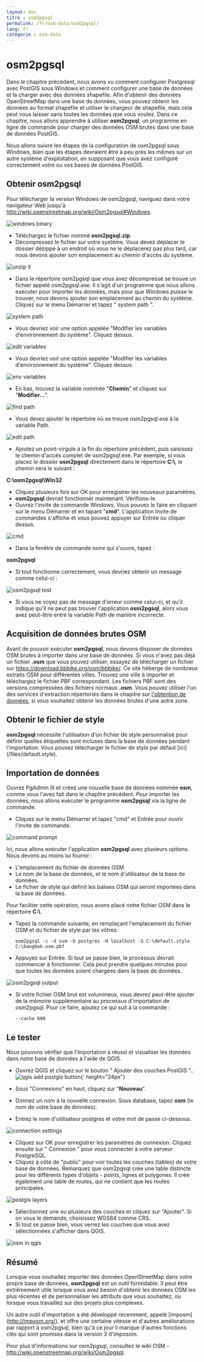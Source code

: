 ```yaml
---
layout: doc
titre : osm2pgsql
permalink: /fr/osm-data/osm2pgsql/
lang: fr
catégorie : osm-data
---
```


osm2pgsql
==========


Dans le chapitre précédent, nous avons vu comment configurer Postgresql avec PostGIS sous Windows et comment configurer une base de données et la charger avec des données shapefile. Afin d'obtenir des données OpenStreetMap dans une base de données, vous pouvez obtenir les données au format shapefile et utiliser le chargeur de shapefile, mais cela peut vous laisser sans toutes les données que vous voulez. Dans ce chapitre, nous allons apprendre à utiliser **osm2pgsql**, un programme en ligne de commande pour charger des données OSM brutes dans une base de données PostGIS.  

Nous allons suivre les étapes de la configuration de osm2pgsql sous Windows, bien que les étapes devraient être à peu près les mêmes sur un autre système d'exploitation, en supposant que vous avez configuré correctement votre ou vos bases de données PostGIS.  

Obtenir osm2pgsql
-------------

Pour télécharger la version Windows de osm2pgsql, naviguez dans votre navigateur Web jusqu'à <http://wiki.openstreetmap.org/wiki/Osm2pgsql#Windows>.  

![windows binary][]

- Téléchargez le fichier nommé **osm2pgsql.zip**.  
- Décompressez le fichier sur votre système. Vous devez déplacer le dossier dézippé à un endroit où vous ne le déplacerez pas plus tard, car nous devons ajouter son emplacement au chemin d'accès du système.  

![unzip it][]

- Dans le répertoire osm2pgsql que vous avez décompressé se trouve un fichier appelé osm2pgsql.exe. Il s'agit d'un programme que nous allons exécuter pour importer les données, mais pour que Windows puisse le trouver, nous devons ajouter son emplacement au chemin du système. Cliquez sur le menu Démarrer et tapez " system path ".  

![system path][]

- Vous devriez voir une option appelée "Modifier les variables d'environnement du système". Cliquez dessus.  

![edit variables][]

- Vous devriez voir une option appelée "Modifier les variables d'environnement du système". Cliquez dessus.  

![env variables][]

- En bas, trouvez la variable nommée "**Chemin**" et cliquez sur "**Modifier...**".  

![find path][]

- Vous devez ajouter le répertoire où se trouve osm2pgsql.exe à la variable Path.  

![edit path][]

- Ajoutez un point-virgule à la fin du répertoire précédent, puis saisissez le chemin d'accès complet de osm2pgsql.exe. Par exemple, si vous placez le dossier **osm2pgsql** directement dans le répertoire **C:\\**, le chemin sera le suivant :  
	
**C:\osm2pgsql\Win32**  

- Cliquez plusieurs fois sur OK pour enregistrer les nouveaux paramètres.  
- **osm2pgsql** devrait fonctionner maintenant. Vérifions-le.  
- Ouvrez l'invite de commande Windows. Vous pouvez le faire en cliquant sur le menu Démarrer et en tapant "**cmd**". L'application Invite de commandes s'affiche et vous pouvez appuyer sur Entrée ou cliquer dessus.  

![cmd][]

- Dans la fenêtre de commande noire qui s'ouvre, tapez :  

**osm2pgsql**

- Si tout fonctionne correctement, vous devriez obtenir un message comme celui-ci :  

![osm2pgsql test][]

- Si vous ne voyez pas de message d'erreur comme celui-ci, et qu'il indique qu'il ne peut pas trouver l'application **osm2pgsql**, alors vous avez peut-être entré la variable Path de manière incorrecte.  

Acquisition de données brutes OSM
---------------------
Avant de pouvoir exécuter **osm2pgsql**, nous devons disposer de données OSM brutes à importer dans une base de données. Si vous n'avez pas déjà un fichier **.osm** que vous pouvez utiliser, essayez de télécharger un fichier sur <https://download.bbbike.org/osm/bbbike/>. Ce site héberge de nombreux extraits OSM pour différentes villes. Trouvez une ville à importer et téléchargez le fichier PBF correspondant. Les fichiers PBF sont des versions compressées des fichiers normaux **.osm**. Vous pouvez utiliser l'un des services d'extraction répertoriés dans le chapitre sur [l'obtention de données](/fr/osm-data/getting-data), si vous souhaitez obtenir les données brutes d'une autre zone.  

Obtenir le fichier de style
------------------
**osm2pgsql** nécessite l'utilisation d'un fichier de style personnalisé pour définir quelles étiquettes sont incluses dans la base de données pendant l'importation. Vous pouvez télécharger le fichier de style par défaut [ici] (/files/default.style).  

Importation de données
-------------------
Ouvrez PgAdmin III et créez une nouvelle base de données nommée **osm**, comme vous l'avez fait dans le chapitre précédent. Pour importer les données, nous allons exécuter le programme **osm2pgsql** via la ligne de commande. 

- Cliquez sur le menu Démarrer et tapez "cmd" et Entrée pour ouvrir l'invite de commande.  

![command prompt][]

Ici, nous allons exécuter l'application **osm2pgsql** avec plusieurs options. Nous devons au moins lui fournir :  

- L'emplacement du fichier de données OSM  
- Le nom de la base de données, et le nom d'utilisateur de la base de données.  
- Le fichier de style qui définit les balises OSM qui seront importées dans la base de données.  

Pour faciliter cette opération, nous avons placé notre fichier OSM dans le répertoire **C:\\**.  

- Tapez la commande suivante, en remplaçant l'emplacement du fichier OSM et du fichier de style par les vôtres.

      osm2pgsql -c -d osm -U postgres -H localhost -S C:\default.style C:\bangkok.osm.pbf  

- Appuyez sur Entrée. Si tout se passe bien, le processus devrait commencer à fonctionner. Cela peut prendre quelques minutes pour que toutes les données soient chargées dans la base de données.  

![osm2pgsql output][]

- Si votre fichier OSM brut est volumineux, vous devrez peut-être ajouter de la mémoire supplémentaire au processus d'importation de osm2pgsql. Pour ce faire, ajoutez ce qui suit à la commande :  

      --cache 600

Le tester
-----------

Nous pouvons vérifier que l'importation a réussi et visualiser les données dans notre base de données à l'aide de QGIS.  

- Ouvrez QGIS et cliquez sur le bouton " Ajouter des couches PostGIS ".. ![qgis add postgis button][]{: height="24px"}

- Sous "Connexions" en haut, cliquez sur "**Nouveau**".  
- Donnez un nom à la nouvelle connexion. Sous database, tapez **osm** (le nom de votre base de données).  
- Entrez le nom d'utilisateur postgres et votre mot de passe ci-dessous.  

![connection settings][]

- Cliquez sur OK pour enregistrer les paramètres de connexion. Cliquez ensuite sur " Connexion " pour vous connecter à votre serveur PostgreSQL.  
- Cliquez à côté de "public" pour voir toutes les couches (tables) de votre base de données. Remarquez que osm2pgsql crée une table distincte pour les différents types d'objets - points, lignes et polygones. Il crée également une table de routes, qui ne contient que les routes principales.  

![postgis layers][]

- Sélectionnez une ou plusieurs des couches et cliquez sur "Ajouter". Si on vous le demande, choisissez WGS84 comme CRS.  
- Si tout se passe bien, vous verrez les couches que vous avez sélectionnées s'afficher dans QGIS.  

![osm in qgis][]



Résumé
-------

Lorsque vous souhaitez importer des données OpenStreetMap dans votre propre base de données, **osm2pgsql** est un outil formidable. Il peut être extrêmement utile lorsque vous avez besoin d'obtenir les données OSM les plus récentes et de personnaliser les attributs que vous souhaitez, ou lorsque vous travaillez sur des projets plus complexes.  

Un autre outil d'importation a été développé récemment, appelé [imposm] (http://imposm.org/), et offre une certaine vitesse et d'autres améliorations par rapport à osm2pgsql, bien qu'à ce jour il manque d'autres fonctions clés qui sont promises dans la version 3 d'imposom.  

Pour plus d'informations sur osm2pgsql, consultez le wiki OSM - <http://wiki.openstreetmap.org/wiki/Osm2pgsql>.  


[windows binary]: /images/osm-data/windows-binary.png
[unzip it]: /images/osm-data/unzip-it.png
[system path]: /images/osm-data/system-path.png
[edit variables]: /images/osm-data/edit-environment-variables.png
[env variables]: /images/osm-data/environment-variables.png
[find path]: /images/osm-data/find-path.png
[edit path]: /images/osm-data/edit-path-variable.png
[cmd]: /images/osm-data/cmd.png
[osm2pgsql test]: /images/osm-data/osm2pgsql-test.png
[command prompt]: /images/osm-data/command-prompt.png
[osm2pgsql output]: /images/osm-data/osm2pgsql-output.png
[qgis add postgis button]: /images/osm-data/add-postgis-button.png
[connection settings]: /images/osm-data/connection-settings.png
[postgis layers]: /images/osm-data/postgis-layers.png
[osm in qgis]: /images/osm-data/osm-in-qgis.png
